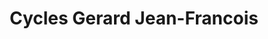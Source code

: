 ---
title: "Cycles Gerard Jean-Francois"
url: /saint-meen-le-grand/cycles-gerard-jean-francois/
shop: sports
---